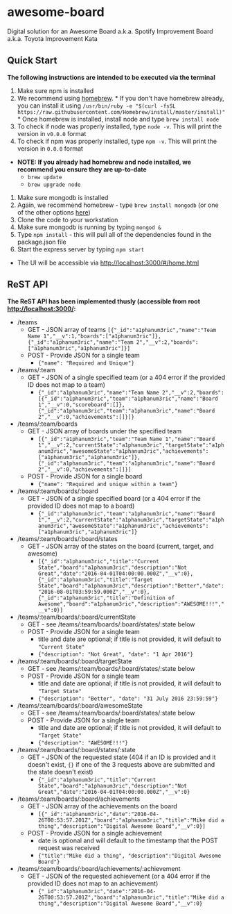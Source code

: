 # awesome-board
Digital solution for an Awesome Board a.k.a. Spotify Improvement Board a.k.a. Toyota Improvement Kata

## Quick Start
**The following instructions are intended to be executed via the terminal**
1. Make sure npm is installed
  1. We recommend using [homebrew](http://brew.sh/).
    * If you don't have homebrew already, you can install it using `/usr/bin/ruby -e "$(curl -fsSL https://raw.githubusercontent.com/Homebrew/install/master/install)"`
    * Once homebrew is installed, install node and type `brew install node`
  1. To check if node was properly installed, type `node -v`. This will print the version in `v0.0.0` format
  1. To check if npm was properly installed, type `npm -v`. This will print the version in `0.0.0` format
  * **NOTE: If you already had homebrew and node installed, we recommend you ensure they are up-to-date**
    * `brew update`
    * `brew upgrade node`
1. Make sure mongodb is installed
  1. Again, we recommend homebrew - type `brew install mongodb` (or one of the other options [here](https://docs.mongodb.org/manual/tutorial/install-mongodb-on-os-x/))
1. Clone the code to your workstation
1. Make sure mongodb is running by typing `mongod &`
1. Type `npm install` - this will pull all of the dependencies found in the package.json file
1. Start the express server by typing `npm start`
  * The UI will be accessible via [http://localhost:3000/#/home.html](http://localhost:3000/#/home.html)

## ReST API
**The ReST API has been implemented thusly (accessible from root [http://localhost:3000/](http://localhost:3000/):**
* /teams
  * GET - JSON array of teams
      `[{"_id":"a1phanum3ric","name":"Team Name 1","__v":1,"boards":["a1phanum3ric"]},{"_id":"a1phanum3ric","name":"Team 2","__v":2,"boards":["a1phanum3ric","a1phanum3ric"]}]`
  * POST - Provide JSON for a single team
    * `{"name": "Required and Unique"}`
* /teams/:team
  * GET - JSON of a single specified team (or a 404 error if the provided ID does not map to a team)
    * `{"_id":"a1phanum3ric","name":"Team Name 2","__v":2,"boards":[{"_id":"a1phanum3ric","team":"a1phanum3ric","name":"Board 1","__v":0,"scoreboard":[]},{"_id":"a1phanum3ric","team":"a1phanum3ric","name":"Board 2","__v":0,"achievements":[]}]}`
* /teams/:team/boards
  * GET - JSON array of boards under the specified team
    * `[{"_id":"a1phanum3ric","team":"Team Name 1","name":"Board 1","__v":2,"currentState":"a1phanum3ric","targetState":"a1phanum3ric","awesomeState":"a1phanum3ric","achievements":["a1phanum3ric","a1phanum3ric"]},{"_id":"a1phanum3ric","team":"a1phanum3ric","name":"Board 2","__v":0,"achievements":[]}]`
  * POST - Provide JSON for a single board
    * `{"name": "Required and unique within a team"}`
* /teams/:team/boards/:board
  * GET - JSON of a single specified board (or a 404 error if the provided ID does not map to a board)
    * `{"_id":"a1phanum3ric","team":"a1phanum3ric","name":"Board 1","__v":2,"currentState":"a1phanum3ric","targetState":"a1phanum3ric","awesomeState":"a1phanum3ric","achievements":["a1phanum3ric","a1phanum3ric"]}`
* /teams/:team/boards/:board/states
  * GET - JSON array of the states on the board (current, target, and awesome)
    * `[{"_id":"a1phanum3ric","title":"Current State","board":"a1phanum3ric","description":"Not Great","date":"2016-04-01T04:00:00.000Z","__v":0},{"_id":"a1phanum3ric","title":"Target State","board":"a1phanum3ric","description":"Better","date":"2016-08-01T03:59:59.000Z","__v":0},{"_id":"a1phanum3ric","title":"Definition of Awesome","board":"a1phanum3ric","description":"AWESOME!!!","__v":0}]`
* /teams/:team/boards/:board/currentState
  * GET - see /teams/:team/boards/:board/states/:state below
  * POST - Provide JSON for a single team
    * title and date are optional; if title is not provided, it will default to `"Current State"`
    * `{"description": "Not Great", "date": "1 Apr 2016"}`
* /teams/:team/boards/:board/targetState
  * GET - see /teams/:team/boards/:board/states/:state below
  * POST - Provide JSON for a single team
    * title and date are optional; if title is not provided, it will default to `"Target State"`
    * `{"description": "Better", "date": "31 July 2016 23:59:59"}`
* /teams/:team/boards/:board/awesomeState
  * GET - see /teams/:team/boards/:board/states/:state below
  * POST - Provide JSON for a single team
    * title and date are optional; if title is not provided, it will default to `"Target State"`
    * `{"description": "AWESOME!!!"}`
* /teams/:team/boards/:board/states/:state
  * GET - JSON of the requested state (404 if an ID is provided and it doesn't exist, `{}` if one of the 3 requests above are submitted and the state doesn't exist)
    * `{"_id":"a1phanum3ric","title":"Current State","board":"a1phanum3ric","description":"Not Great","date":"2016-04-01T04:00:00.000Z","__v":0}`
* /teams/:team/boards/:board/achievements
  * GET - JSON array of the achievements on the board
    * `[{"_id":"a1phanum3ric","date":"2016-04-26T00:53:57.201Z","board":"a1phanum3ric","title":"Mike did a thing","description":"Digital Awesome Board","__v":0}]`
  * POST - Provide JSON for a single achievement
    * date is optional and will default to the timestamp that the POST request was received
    * `{"title":"Mike did a thing", "description":"Digital Awesome Board"}`
* /teams/:team/boards/:board/achievements/:achievement
  * GET - JSON of the requested achievement (or a 404 error if the provided ID does not map to an achievement)
    * `{"_id":"a1phanum3ric","date":"2016-04-26T00:53:57.201Z","board":"a1phanum3ric","title":"Mike did a thing","description":"Digital Awesome Board","__v":0}`